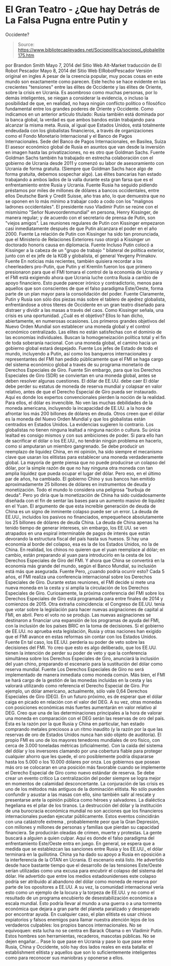 # El Gran Teatro - ¿Que hay Detrás de La Falsa Pugna entre Putin y 
Occidente?

> Source: https://www.bibliotecapleyades.net/Sociopolitica/sociopol_globalelite175.htm

por Brandon Smith
Mayo 7, 2014
del Sitio Web
Alt-Market
traducción de El Robot Pescador
Mayo 8, 2014
del Sitio Web
ElRobotPescador
Versión original en ingles
A pesar de la creencia popular, muy pocas cosas en este mundo son
exactamente como parecen.
Este hecho se hace evidente en las crecientes "tensiones" entre las élites
de Occidente y las élites de Oriente, sobre la crisis en Ucrania.
Es asombroso como muchas personas, por lo demás inteligentes, se niegan a
considerar la evidencia, o incluso la posibilidad de que, en realidad, no
haya ningún conflicto político o filosófico fundamental entre los grandes
poderes de Oriente y Occidente.
Como indicamos en un anterior artículo titulado:
Rusia también está dominada por la banca global,
la verdad es que ambos bandos están trabajando para alcanzar la misma meta.
Rusia, al igual que Estados Unidos, está totalmente endeudada con los
globalistas financieros, a través de organizaciones como
el
Fondo Monetario Internacional y el Banco de Pagos Internacionales.
Sede del Banco de
Pagos Internacionales, en Basilea, Suiza
El asesor económico global de Rusia en asuntos que van desde la inversión en
imagen hasta las privatizaciones, no es otro que Goldman Sachs.
Fuente
Goldman Sachs también ha trabajado en estrecha colaboración con el gobierno
de Ucrania desde 2011 y comenzó su labor de asesoramiento con Ucrania de
forma gratuita. (Siempre que Goldman Sachs hace algo de forma gratuita,
debemos sospechar algo).
Las élites bancarias han estado trabajando a ambos lados de la valla durante
esta gran farsa que es el enfrentamiento entre Rusia y Ucrania.
Fuente
Rusia ha seguido pidiendo préstamos por miles de millones de dólares a
bancos occidentales, entre ellos Deutsche Bank y Credit Suisse, año tras
año, lo que demuestra que no se oponen en lo más mínimo a trabajar codo a
codo con los "malignos ladrones occidentales".
El presidente ruso Vladimir Putin se reúne con el mismísimo "Señor
Nuevoordenmundial" en persona,
Henry
Kissinger, de manera regular; y de acuerdo con el secretario
de prensa de Putin, son "viejos amigos".
Las reuniones regulares de Putin con Kissinger
empezaron casi inmediatamente después de que Putin alcanzara el poder en el
año 2000.
Fuente
La relación de Putin con Kissinger ha sido tan pronunciada, que el
Ministerio de Relaciones Exteriores ruso otorgó a Kissinger un doctorado
honoris causa en diplomacia.
Fuente
Incluso Putin colocó a Kissinger a la cabeza de un "grupo de trabajo "
bilateral de política exterior, junto con el ex jefe de la KGB y globalista,
el general Yevgeny Primakov.
Fuente
En noticias más recientes, también quisiera recordar a los cheerleaders pro-Putin,
que Putin y el Kremlin fueron los que primero presionaron para que el FMI
tomara el control de la economía de Ucrania y el FMI está exigiendo ahora
que Ucrania luche contra Rusia a cambio de apoyo financiero.
Esto puede parecer irónico y contradictorio,
menos para aquellos que son conscientes de que el falso paradigma
Este/Oeste, forma parte de un plan mayor para la consolidación del poder.
Fuente
Claramente, Putin y Rusia son sólo dos piezas más sobre el tablero de
ajedrez globalista, enfrentándose a otros títeres de Occidente en un gran
teatro diseñado para distraer y dividir a las masas a través del caos.
Como Kissinger señala, una crisis es una oportunidad.
¿Cuál es el objetivo? Ellos lo han dicho, abiertamente, en numerosas
ocasiones.
Los primeros grandes objetivos
del
Nuevo Orden Mundial son establecer una moneda global y el control
económico centralizado.
Las elites no están satisfechas con el dominio de
las economías individuales. Buscan la homogeneización política total y el
fin de toda soberanía nacional.
Con una moneda global, el camino hacia un
gobierno global estará despejado.
Fuente
Los jefes de Estado de todo el mundo, incluyendo a Putin, así como los
banqueros internacionales y representantes del FMI han pedido públicamente
que el FMI se haga cargo del sistema económico global a través de su
programa monetario de Derechos Especiales de Giro.
Fuente
Sin embargo, para que los Derechos Especiales de Giro (SDR)
se conviertan en una moneda global, antes se deben resolver algunas
cuestiones.
El dólar de EE.UU.
debe caer
El dólar debe perder su estatus de moneda de reserva mundial y colapsar en
valor relativo, antes de que el Derecho Especial de Giro pueda ser
instaurado.
Aquí es donde los expertos convencionales
pierden la noción de la realidad. Para ellos, el dólar es invencible. No ven
las muchas debilidades de la moneda americana, incluyendo la incapacidad de
EE.UU. a la hora de afrontar los más 200 billones de dólares en deuda.
Otros creen que el dólar es la moneda del
Nuevo Orden Mundial y que los globalistas están centrados en
Estados Unidos.
La evidencias sugieren lo contrario.
Los globalistas no tienen ninguna lealtad a
ninguna nación o cultura. Su única lealtad es consigo mismos y con sus
ambiciones de poder.
Si para ello han de sacrificar el dólar o los
EE.UU., no tendrán ningún problema en hacerlo, como si amputaran un miembro
gangrenado.
Se debe producir un reemplazo
de liquidez
China, en mi opinión, ha sido siempre el mecanismo clave que usaran los
elitistas para establecer una moneda verdaderamente global.
La mayoría de gente piensa que no puede producirse un colapso del dólar, por
la simple razón de que no hay ninguna otra moneda con tan amplia liquidez
que pueda ocupar el lugar del dólar.
Pero eso, en el último par de años, ha cambiado.
El gobierno Chino y sus bancos han emitido aproximadamente 25 billones de
dólares en instrumentos de deuda y monetización. Todo el mundo lo considera
una peligrosa "burbuja de deuda".
Pero yo diría que la monetización de China ha
sido cuidadosamente diseñada con el fin de sentar las bases para un aumento
masivo de liquidez en el Yuan.
El argumento de que esta increíble generación de deuda de China es un signo
de inminente colapso puede ser un error.
La deuda de EE.UU., incluidos los pasivos no
financiados, empequeñece absolutamente los 25 billones de dólares de deuda
China. La deuda de China apenas ha tenido tiempo de generar intereses, sin
embargo, los EE.UU. se ven atrapados en una espiral interminable de pagos de
interés que están devorando la estructura fiscal del país hasta sus huesos.
Si hay una economía al borde del colapso, esa es la de los Estados Unidos,
no la de China.
En realidad, los chinos no quieren que el yuan reemplace al dólar; en
cambio, están preparando al yuan para introducirlo en la cesta de los
Derechos Especiales de Giro del FMI.
Y ahora que China se convertirá en la economía
más grande del mundo, según el Banco Mundial, su inclusión está más que
asegurada.
Fuente
Pero, ¿cuando podría ocurrir esto?
Cada 5 años, el FMI realiza una conferencia internacional sobre los Derechos
Especiales de Giro. Durante estas reuniones, el FMI decide si mete una nueva
moneda en la cesta y si amplia la circulación de los Derechos Especiales de
Giro.
Curiosamente, la próxima conferencia del FMI sobre los Derechos Especiales
de Giro está programada para entre finales de 2014 y comienzos de 2015.
Otra extraña coincidencia:
el Congreso de EE.UU. tenía que votar sobre
la legislación para hacer nuevas asignaciones de capital al FMI, en
abril. Pero el voto no se produjo.
Las nuevas asignaciones se destinaron
a financiar una expansión de los programas de ayuda del FMI, con la
inclusión de
los países BRIC en la toma de
decisiones.
Si el gobierno de EE.UU. no aprueba esta
legislación, Rusia y otras naciones han exigido que el FMI avance en estas
reformas sin contar con los Estados Unidos.
Fuente
En tal caso, los EE.UU. perdería su poder de veto sobre las decisiones del
FMI.
Yo creo que esto es algo deliberado, que los
EE.UU. tienen la intención de perder su poder de veto y que la conferencia
simultánea sobre los Derechos Especiales de Giro, anunciará la inclusión del
yuan chino, preparando el escenario para la sustitución del dólar como
reserva mundial.
Fuente
Los
Derechos Especiales de Giro no será implementado de manera inmediata como
moneda común.
Más bien, el FMI se hará cargo de la gestión de
las monedas incluidas en la cesta y las valorará utilizando como referencia
el Derecho Especial de Giro. Por ejemplo, un dólar americano, actualmente,
sólo vale 0,64 Derechos Especiales de Giro (DEG).
En un futuro próximo, es de esperar que el dólar caiga en picado en relación
con el valor del DEG. A su vez, otras monedas con posiciones económicas más
fuertes aumentarán en valor relativo al DEG.
Creo que una de las determinaciones principales a la hora de valorar una
moneda en comparación con el DEG serán las reservas de oro del país.
Esta es la razón por la que Rusia y China en particular, han estado
comprando metales preciosos a un ritmo inaudito (y la razón por la que las
reservas de oro de Estados Unidos nunca han sido objeto de auditoría).
El propio FMI es uno de los mayores tenedores mundiales de oro físico, con
cerca de 3.000 toneladas métricas (oficialmente).
Con la caída del sistema del dólar y los
inversores clamando por una cobertura fiable para proteger cualquier ahorro
que les quede, el oro posiblemente podría dispararse hasta los 5.000 o los
10.000 dólares por onza.
Los gobiernos que posean más oro se colocaran en una posición más favorable
cuando se implemente el Derecho Especial de Giro como nuevo estándar de
reserva.
Se debe crear un
evento crítico
La centralización del poder siempre se logra mejor en momentos de calamidad
desconcertante.
La conjuración de las crisis es uno de los
métodos más antiguos de la dominación elitista. No sólo pueden confundir y
asustar a las masas con ello, sino también salir al rescate y presentarse
ante la opinión pública como héroes y salvadores. La dialéctica hegeliana es
el pilar de los tiranos.
La destrucción del dólar y la institución de una burocracia económica
mundial no son acciones que los financieros internacionales puedan ejecutar
públicamente.
Estos eventos coincidirán con una catástrofe
extrema , probablemente peor que la Gran Depresión, con millones y millones
de personas y familias que pierdan su capacidad financiera. Se producirán
oleadas de crimen, muerte y protestas. La gente buscará a alguien a quien
culpar.
Aquí es donde el falso paradigma del
enfrentamiento Este/Oeste entra en juego.
En general, se espera que a medida que se establezcan las sanciones entre
Rusia y los EE.UU., el dólar terminará en la guillotina. China ya ha dado su
apoyo a Rusia en oposición a la interferencia de la OTAN en Ucrania.
El escenario está listo. He advertido desde hace bastante tiempo que el
desarrollo de las tensiones Este/Oeste serían utilizadas como una
excusa para encubrir el colapso del sistema del dólar.
He advertido que entre los medios estadounidenses este colapso podría ser
atribuido al abandono del dólar como moneda de reserva por parte de los
opositores a EE.UU.
A su vez, la comunidad internacional vería esto como un ejemplo de la locura
y la torpeza de EE.UU. y no como el resultado de un programa encubierto de
desestabilización económica a escala mundial.
Esto podría llevar al mundo a una guerra o a una
tormenta económica que dejara a gran parte del planeta paralizado y
desesperado por encontrar ayuda.
En cualquier caso, el plan elitista es usar chivos expiatorios y falsos
enemigos para llamar nuestra atención lejos de los verdaderos culpables: los
propios bancos internacionales.
No se equivoquen: esta lucha no se centra en
Barack Obama o en
Vladimir Putin.
Estos hombres son herramientas, recaderos, mascotas
públicas. No se dejen engañar...
Pase lo que pase en Ucrania y pase lo que pase
entre Rusia, China y Occidente, sólo hay dos lados reales en esta batalla:
el establishment elitista y aquellos que son lo suficientemente inteligentes
como para reconocer sus maniobras y oponerse a ellos.

